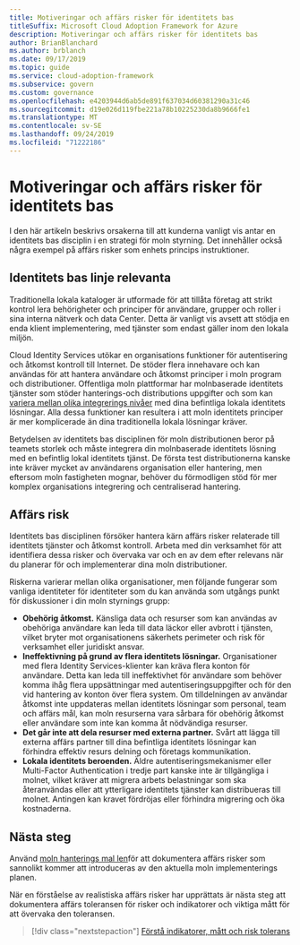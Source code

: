```yaml
---
title: Motiveringar och affärs risker för identitets bas
titleSuffix: Microsoft Cloud Adoption Framework for Azure
description: Motiveringar och affärs risker för identitets bas
author: BrianBlanchard
ms.author: brblanch
ms.date: 09/17/2019
ms.topic: guide
ms.service: cloud-adoption-framework
ms.subservice: govern
ms.custom: governance
ms.openlocfilehash: e4203944d6ab5de891f637034d60381290a31c46
ms.sourcegitcommit: d19e026d119fbe221a78b10225230da8b9666fe1
ms.translationtype: MT
ms.contentlocale: sv-SE
ms.lasthandoff: 09/24/2019
ms.locfileid: "71222186"
---
```

# <a name="identity-baseline-motivations-and-business-risks"></a>Motiveringar och affärs risker för identitets bas

I den här artikeln beskrivs orsakerna till att kunderna vanligt vis antar en identitets bas disciplin i en strategi för moln styrning. Det innehåller också några exempel på affärs risker som enhets princips instruktioner.

<!-- markdownlint-disable MD026 -->

## <a name="identity-baseline-relevancy"></a>Identitets bas linje relevanta

Traditionella lokala kataloger är utformade för att tillåta företag att strikt kontrol lera behörigheter och principer för användare, grupper och roller i sina interna nätverk och data Center. Detta är vanligt vis avsett att stödja en enda klient implementering, med tjänster som endast gäller inom den lokala miljön.

Cloud Identity Services utökar en organisations funktioner för autentisering och åtkomst kontroll till Internet. De stöder flera innehavare och kan användas för att hantera användare och åtkomst principer i moln program och distributioner. Offentliga moln plattformar har molnbaserade identitets tjänster som stöder hanterings-och distributions uppgifter och som kan [variera mellan olika integrerings nivåer](../../decision-guides/identity/index.md) med dina befintliga lokala identitets lösningar. Alla dessa funktioner kan resultera i att moln identitets principer är mer komplicerade än dina traditionella lokala lösningar kräver.

Betydelsen av identitets bas disciplinen för moln distributionen beror på teamets storlek och måste integrera din molnbaserade identitets lösning med en befintlig lokal identitets tjänst. De första test distributionerna kanske inte kräver mycket av användarens organisation eller hantering, men eftersom moln fastigheten mognar, behöver du förmodligen stöd för mer komplex organisations integrering och centraliserad hantering.

## <a name="business-risk"></a>Affärs risk

Identitets bas disciplinen försöker hantera kärn affärs risker relaterade till identitets tjänster och åtkomst kontroll. Arbeta med din verksamhet för att identifiera dessa risker och övervaka var och en av dem efter relevans när du planerar för och implementerar dina moln distributioner.

Riskerna varierar mellan olika organisationer, men följande fungerar som vanliga identiteter för identiteter som du kan använda som utgångs punkt för diskussioner i din moln styrnings grupp:

- **Obehörig åtkomst.** Känsliga data och resurser som kan användas av obehöriga användare kan leda till data läckor eller avbrott i tjänsten, vilket bryter mot organisationens säkerhets perimeter och risk för verksamhet eller juridiskt ansvar.
- **Ineffektivning på grund av flera identitets lösningar.** Organisationer med flera Identity Services-klienter kan kräva flera konton för användare. Detta kan leda till ineffektivhet för användare som behöver komma ihåg flera uppsättningar med autentiseringsuppgifter och för den vid hantering av konton över flera system. Om tilldelningen av användar åtkomst inte uppdateras mellan identitets lösningar som personal, team och affärs mål, kan moln resurserna vara sårbara för obehörig åtkomst eller användare som inte kan komma åt nödvändiga resurser.
- **Det går inte att dela resurser med externa partner.** Svårt att lägga till externa affärs partner till dina befintliga identitets lösningar kan förhindra effektiv resurs delning och företags kommunikation.
- **Lokala identitets beroenden.** Äldre autentiseringsmekanismer eller Multi-Factor Authentication i tredje part kanske inte är tillgängliga i molnet, vilket kräver att migrera arbets belastningar som ska återanvändas eller att ytterligare identitets tjänster kan distribueras till molnet. Antingen kan kravet fördröjas eller förhindra migrering och öka kostnaderna.

## <a name="next-steps"></a>Nästa steg

Använd [moln hanterings mal len](./template.md)för att dokumentera affärs risker som sannolikt kommer att introduceras av den aktuella moln implementerings planen.

När en förståelse av realistiska affärs risker har upprättats är nästa steg att dokumentera affärs toleransen för risker och indikatorer och viktiga mått för att övervaka den toleransen.

> [!div class="nextstepaction"]
> [Förstå indikatorer, mått och risk tolerans](./metrics-tolerance.md)

